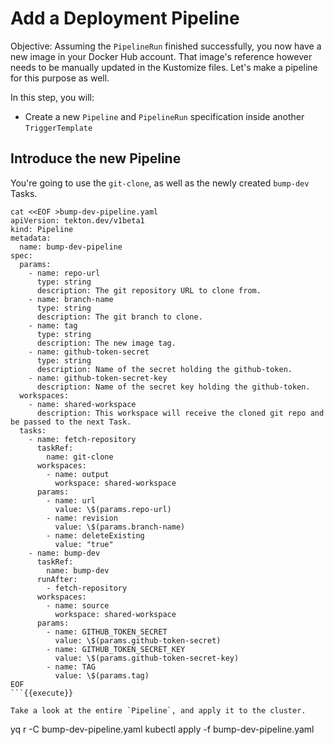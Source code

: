 # Add a Deployment Pipeline

Objective:
Assuming the `PipelineRun` finished successfully, you now have a new image in your Docker Hub account.
That image's reference however needs to be manually updated in the Kustomize files.
Let's make a pipeline for this purpose as well.

In this step, you will:
- Create a new `Pipeline` and `PipelineRun` specification inside another `TriggerTemplate`

## Introduce the new Pipeline

You're going to use the `git-clone`, as well as the newly created `bump-dev` Tasks.

```
cat <<EOF >bump-dev-pipeline.yaml
apiVersion: tekton.dev/v1beta1
kind: Pipeline
metadata:
  name: bump-dev-pipeline
spec:
  params:
    - name: repo-url
      type: string
      description: The git repository URL to clone from.
    - name: branch-name
      type: string
      description: The git branch to clone.
    - name: tag
      type: string
      description: The new image tag.
    - name: github-token-secret
      type: string
      description: Name of the secret holding the github-token.
    - name: github-token-secret-key
      description: Name of the secret key holding the github-token.
  workspaces:
    - name: shared-workspace
      description: This workspace will receive the cloned git repo and be passed to the next Task.
  tasks:
    - name: fetch-repository
      taskRef:
        name: git-clone
      workspaces:
        - name: output
          workspace: shared-workspace
      params:
        - name: url
          value: \$(params.repo-url)
        - name: revision
          value: \$(params.branch-name)
        - name: deleteExisting
          value: "true"
    - name: bump-dev
      taskRef:
        name: bump-dev
      runAfter:
        - fetch-repository
      workspaces:
        - name: source
          workspace: shared-workspace
      params:
        - name: GITHUB_TOKEN_SECRET
          value: \$(params.github-token-secret)
        - name: GITHUB_TOKEN_SECRET_KEY
          value: \$(params.github-token-secret-key)
        - name: TAG
          value: \$(params.tag)
EOF
```{{execute}}

Take a look at the entire `Pipeline`, and apply it to the cluster.

```
yq r -C bump-dev-pipeline.yaml
kubectl apply -f bump-dev-pipeline.yaml
```{{execute}}

